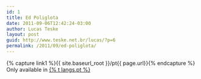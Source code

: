```yaml
---
id: 1
title: Ed Poliglota
date: 2011-09-06T12:42:24-03:00
author: Lucas Teske
layout: post
guid: http://www.teske.net.br/lucas/?p=6
permalink: /2011/09/ed-poliglota/
---
```


{% capture link1 %}{{ site.baseurl_root }}/pt{{ page.url}}{% endcapture %}
Only available in <a href="{{ link1 }}" >{% t langs.pt %}</a>
